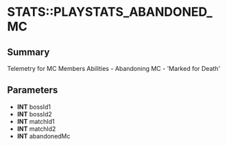 # STATS::PLAYSTATS_ABANDONED_MC

## Summary
Telemetry for MC Members Abilities - Abandoning MC - 'Marked for Death'

## Parameters
* **INT** bossId1
* **INT** bossId2
* **INT** matchId1
* **INT** matchId2
* **INT** abandonedMc